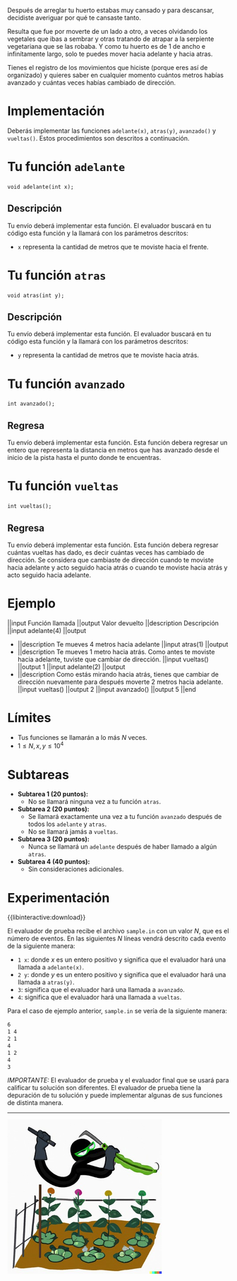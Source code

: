 Después de arreglar tu huerto estabas muy cansado y para descansar, decidiste averiguar por qué te cansaste tanto.

Resulta que fue por moverte de un lado a otro, a veces olvidando los vegetales que ibas a sembrar y otras tratando de atrapar a la serpiente vegetariana que se las robaba. Y como tu huerto es de $1$ de ancho e infinítamente largo, solo te puedes mover hacia adelante y hacia atras.

Tienes el registro de los movimientos que hiciste (porque eres así de organizado) y quieres saber en cualquier momento cuántos metros habías avanzado y cuántas veces habías cambiado de dirección.

# Implementación

Deberás implementar las funciones `adelante(x)`, `atras(y)`, `avanzado()` y `vueltas()`. Estos procedimientos son descritos a continuación.

# Tu función `adelante`

`void adelante(int x);`

## Descripción

Tu envío deberá implementar esta función. El evaluador buscará en tu código esta función y la llamará con los parámetros descritos:

- `x` representa la cantidad de metros que te moviste hacia el frente.

# Tu función `atras`

`void atras(int y);`

## Descripción

Tu envío deberá implementar esta función. El evaluador buscará en tu código esta función y la llamará con los parámetros descritos:

- `y` representa la cantidad de metros que te moviste hacia atrás.

# Tu función `avanzado`

`int avanzado();`

## Regresa

Tu envío deberá implementar esta función. Esta función debera regresar un entero que representa la distancia en metros que has avanzado desde el inicio de la pista hasta el punto donde te encuentras.

# Tu función `vueltas`

`int vueltas();`

## Regresa

Tu envío deberá implementar esta función. Esta función debera regresar cuántas vueltas has dado, es decir cuántas veces has cambiado de dirección. Se considera que cambiaste de dirección cuando te moviste hacia adelante y acto seguido hacia atrás o cuando te moviste hacia atrás y acto seguido hacia adelante.

# Ejemplo

||input
Función llamada
||output
Valor devuelto
||description
Descripción
||input
adelante(4)
||output

- ||description
  Te mueves $4$ metros hacia adelante
  ||input
  atras(1)
  ||output
- ||description
  Te mueves $1$ metro hacia atrás. Como antes te moviste hacia adelante, tuviste que cambiar de dirección.
  ||input
  vueltas()
  ||output
  1
  ||input
  adelante(2)
  ||output
- ||description
  Como estás mirando hacia atrás, tienes que cambiar de dirección nuevamente para después moverte $2$ metros hacia adelante.
  ||input
  vueltas()
  ||output
  2
  ||input
  avanzado()
  ||output
  5
  ||end

# Límites

- Tus funciones se llamarán a lo más $N$ veces.
- $1 \leq N, x, y \leq 10^4$

# Subtareas

- **Subtarea 1 (20 puntos):**
  - No se llamará ninguna vez a tu función `atras`.
- **Subtarea 2 (20 puntos):**
  - Se llamará exactamente una vez a tu función `avanzado` después de todos los `adelante` y `atras`.
  - No se llamará jamás a `vueltas`.
- **Subtarea 3 (20 puntos):**
  - Nunca se llamará un `adelante` después de haber llamado a algún `atras`.
- **Subtarea 4 (40 puntos):**
  - Sin consideraciones adicionales.

# Experimentación

{{libinteractive:download}}

El evaluador de prueba recibe el archivo `sample.in` con un valor $N$, que es el número de eventos. En las siguientes $N$ líneas vendrá descrito cada evento de la siguiente manera:

- `1 x`: donde $x$ es un entero positivo y significa que el evaluador hará una llamada a `adelante(x)`.
- `2 y`: donde $y$ es un entero positivo y significa que el evaluador hará una llamada a `atras(y)`.
- `3`: significa que el evaluador hará una llamada a `avanzado`.
- `4`: significa que el evaluador hará una llamada a `vueltas`.

Para el caso de ejemplo anterior, `sample.in` se vería de la siguiente manera:

```
6
1 4
2 1
4
1 2
4
3
```

_IMPORTANTE:_ El evaluador de prueba y el evaluador final que se usará para calificar tu solución son diferentes. El evaluador de prueba tiene la depuración de tu solución y puede implementar algunas de sus funciones de distinta manera.

---

![](recorriendo.jpeg 'Nicolas, la serpiente vegetariana.')
